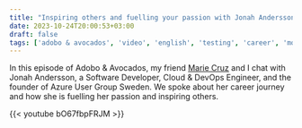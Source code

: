 ```yaml
---
title: "Inspiring others and fuelling your passion with Jonah Andersson (Adobo & Avocados #18)"
date: 2023-10-24T20:00:53+03:00
draft: false
tags: ['adobo & avocados', 'video', 'english', 'testing', 'career', 'motivation']
---
```

In this episode of Adobo & Avocados, my friend [Marie Cruz](https://testingwithmarie.com) and I chat with Jonah Andersson, a Software Developer, Cloud & DevOps Engineer, and the founder of Azure User Group Sweden. We spoke about her career journey and how she is fuelling her passion and inspiring others.

{{< youtube bO67fbpFRJM >}}